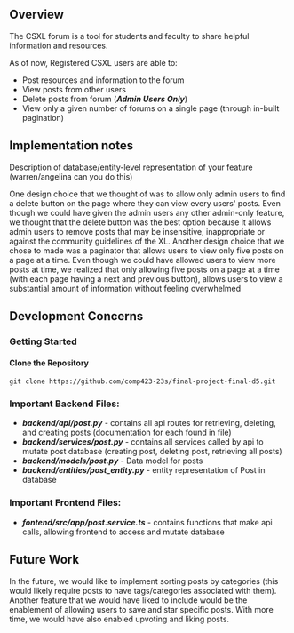 ## Overview
The CSXL forum is a tool for students and faculty to share helpful information and resources.

As of now, Registered CSXL users are able to:
* Post resources and information to the forum
* View posts from other users
* Delete posts from forum (***Admin Users Only***)
* View only a given number of forums on a single page (through in-built pagination)

## Implementation notes
Description of database/entity-level representation of your feature (warren/angelina can you do this)

One design choice that we thought of was to allow only admin users to find a delete button on the page where
they can view every users' posts. Even though we could have given the admin users any other admin-only feature, we thought 
that the delete button was the best option because it allows admin users to remove posts that may be insensitive, inappropriate or 
against the community guidelines of the XL. Another design choice that we chose to made was a paginator that allows users to
view only five posts on a page at a time. Even though we could have allowed users to view more posts at time, we realized that
only allowing five posts on a page at a time (with each page having a next and previous button), allows users to view a 
substantial amount of information without feeling overwhelmed


## Development Concerns

### Getting Started

#### Clone the Repository
```
git clone https://github.com/comp423-23s/final-project-final-d5.git
```

### Important Backend Files:
* ***backend/api/post.py*** - contains all api routes for retrieving, deleting, and creating posts (documentation for each found in file)
* ***backend/services/post.py*** - contains all services called by api to mutate post database (creating post, deleting post, retrieving all posts)
*  ***backend/models/post.py*** - Data model for posts
* ***backend/entities/post_entity.py*** - entity representation of Post in database

### Important Frontend Files:
* ***fontend/src/app/post.service.ts*** - contains functions that make api calls, allowing frontend to access and mutate database




## Future Work

In the future, we would like to implement sorting posts by categories (this would likely require posts to have tags/categories associated with them).
Another feature that we would have liked to include would be the enablement of allowing users to save and star specific posts. With more time, we would
have also enabled upvoting and liking posts.



